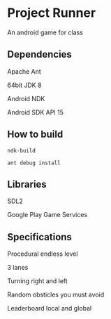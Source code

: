 # Project Runner
An android game for class

## Dependencies
Apache Ant

64bit JDK 8

Android NDK

Android SDK API 15

## How to build
`ndk-build`

`ant debug install`

## Libraries
SDL2

Google Play Game Services

## Specifications
Procedural endless level

3 lanes

Turning right and left

Random obsticles you must avoid

Leaderboard local and global